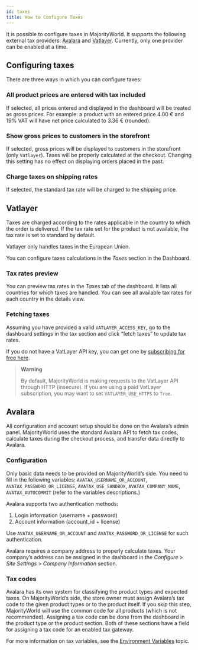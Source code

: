 ```yaml
---
id: taxes
title: How to Configure Taxes
---
```


It is possible to configure taxes in MajorityWorld. It supports the following external tax providers: [Avalara](https://www.avalara.com/) and [Vatlayer](https://vatlayer.com/). Currently, only one provider can be enabled at a time.


## Configuring taxes

There are three ways in which you can configure taxes:


### All product prices are entered with tax included

If selected, all prices entered and displayed in the dashboard will be treated as gross prices. For example: a product with an entered price 4.00 € and 19% VAT will have net price calculated to 3.36 € (rounded).


### Show gross prices to customers in the storefront

If selected, gross prices will be displayed to customers in the storefront (only `Vatlayer`). Taxes will be properly calculated at the checkout. Changing this setting has no effect on displaying orders placed in the past.


### Charge taxes on shipping rates

If selected, the standard tax rate will be charged to the shipping price.


## Vatlayer

Taxes are charged according to the rates applicable in the country to which the order is delivered. If the tax rate set for the product is not available, the tax rate is set to standard by default.

Vatlayer only handles taxes in the European Union.

You can configure taxes calculations in the _Taxes_ section in the Dashboard.


### Tax rates preview

You can preview tax rates in the _Taxes_ tab of the dashboard. It lists all countries for which taxes are handled. You can see all available tax rates for each country in the details view.


### Fetching taxes

Assuming you have provided a valid `VATLAYER_ACCESS_KEY`, go to the dashboard settings in the tax section and click “fetch taxes” to update tax rates.

If you do not have a VatLayer API key, you can get one by [subscribing for free here](https://vatlayer.com/signup?plan=9).

> **Warning**
>
> By default, MajorityWorld is making requests to the VatLayer API through HTTP (insecure). If you are using a paid VatLayer subscription, you may want to set `VATLAYER_USE_HTTPS` to `True`.


## Avalara

All configuration and account setup should be done on the Avalara’s admin panel. MajorityWorld uses the standard Avalara API to fetch tax codes, calculate taxes during the checkout process, and transfer data directly to Avalara.


### Configuration

Only basic data needs to be provided on MajorityWorld’s side. You need to fill in the following variables: `AVATAX_USERNAME_OR_ACCOUNT`, `AVATAX_PASSWORD_OR_LICENSE`, `AVATAX_USE_SANDBOX`, `AVATAX_COMPANY_NAME`, `AVATAX_AUTOCOMMIT` (refer to the variables descriptions.)

Avalara supports two authentication methods:

1. Login information (username + password)
2. Account information (account_id + license)

Use `AVATAX_USERNAME_OR_ACCOUNT` and `AVATAX_PASSWORD_OR_LICENSE` for such authentication.

Avalara requires a company address to properly calculate taxes. Your company’s address can be assigned in the dashboard in  the _Configure_ > _Site Settings_ > _Company Information_ section.


### Tax codes

Avalara has its own system for classifying the product types and expected taxes. On MajorityWorld’s side, the store owner must assign Avalara’s tax code to the given product types or to the product itself. If you skip this step, MajorityWorld will use the common code for all products (which is not recommended). Assigning a tax code can be done from the dashboard in the product type or the product section. Both of these sections have a field for assigning a tax code for an enabled tax gateway.

For more information on tax variables, see the [Environment Variables](customization/environment-variables) topic.
